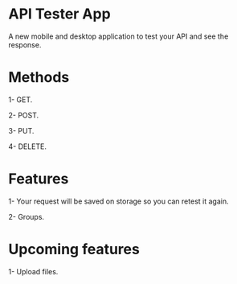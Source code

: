 # API Tester App

A new mobile and desktop application to test your API and see the response.

# Methods
1- GET.

2- POST.

3- PUT.

4- DELETE.

# Features
1- Your request will be saved on storage so you can retest it again.

2- Groups.

# Upcoming features

1- Upload files.




